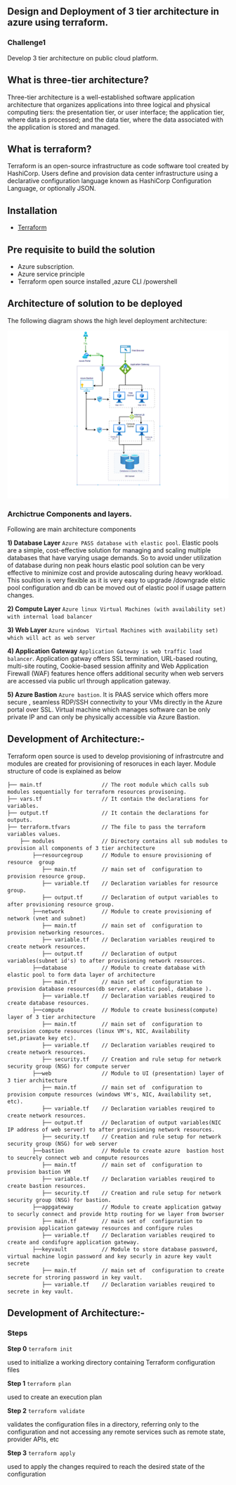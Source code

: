 ## Design and Deployment of 3 tier architecture in azure using terraform.

### Challenge1 

Develop 3 tier architecture on public cloud platform.

## What is three-tier architecture?
Three-tier architecture is a well-established software application architecture that organizes applications into three logical and physical computing tiers: the presentation tier, or user interface; the application tier, where data is processed; and the data tier, where the data associated with the application is stored and managed.

## What is terraform?
Terraform is an open-source infrastructure as code software tool created by HashiCorp. Users define and provision data center infrastructure using a declarative configuration language known as HashiCorp Configuration Language, or optionally JSON.

## Installation
- [Terraform](https://www.terraform.io/downloads.html)

## Pre requisite to build the solution
- Azure  subscription.
- Azure service principle 
- Terraform open source installed ,azure CLI /powershell

## Architecture of solution to be deployed

The following diagram shows the high level deployment architecture:

![Azure 3 tier architecture solution](otherfiles/Architecture.png)

### Archictrue Components and layers.
 Following are main architecture components

   **1) Database Layer** `Azure PASS database with elastic pool`. Elastic pools are a simple, cost-effective solution for managing and scaling multiple databases that have              varying usage demands. So to avoid under utilization of database during non peak hours elastic pool solution can be very effective to minimize cost and provide                  autoscaling during heavy workload. This soultion is very flexible as it is  very easy to upgrade /downgrade elstic pool configuration and db can be moved out of elastic          pool if usage pattern changes. 
 
   **2) Compute Layer** `Azure linux Virtual Machines (with availability set) with internal load balancer `
 
   **3) Web Layer** `Azure windows  Virtual Machines with availability set) which will act as web server`
 
   **4) Application Gateway** `Application Gateway is web traffic load balancer`. Application gatway offers SSL termination, URL-based routing, multi-site routing, Cookie-based         session affinity and Web Application Firewall (WAF) features hence offers additional security when web servers are accessed via public url through application gateway.
  
  **5) Azure Bastion** `Azure bastion`. It is PAAS service which offers more secure , seamless RDP/SSH connectivity to your VMs directly in the Azure portal over SSL. Virtual            machine which manages software can be only private IP and can only be physically accessible via Azure Bastion.
  
   
 
 ## Development of Architecture:-
  Terraform open source is used to develop provisioning of infrastrcutre and modules are created for provisioning of resoruces in each layer. Module structure of code is           explained as below
  
          
```      
├── main.tf                   // The root module which calls sub modules sequentially for terraform resources provisoning.
├── vars.tf                   // It contain the declarations for variables.
├── output.tf                 // It contain the declarations for outputs.
├── terraform.tfvars          // The file to pass the terraform variables values.
    ├── modules               // Directory contains all sub modules to provision all components of 3 tier architecture
        ├──resourcegroup      // Module to ensure provisioning of resource  group
           ├── main.tf        // main set of  configuration to provision resource group.
           ├── variable.tf    // Declaration variables for resource group.
           ├── output.tf      // Declaration of output variables to after provisioning resource group.
        ├──network            // Module to create provisioning of network (vnet and subnet)
           ├── main.tf        // main set of  configuration to provision networking resources.
           ├── variable.tf    // Declaration variables reuqired to create network resources.
           ├── output.tf      // Declaration of output variables(subnet id's) to after provisioning network resources.
        ├──database           // Module to create database with elastic pool to form data layer of architecture
           ├── main.tf        // main set of  configuration to provision database resources(db server, elastic pool, database ).
           ├── variable.tf    // Declaration variables reuqired to create database resources.
        ├──compute            // Module to create business(compute) layer of 3 tier architecture
           ├── main.tf        // main set of  configuration to provision compute resources (linux VM's, NIC, Availability set,priavate key etc).
           ├── variable.tf    // Declaration variables reuqired to create network resources.
           ├── security.tf    // Creation and rule setup for network security group (NSG) for compute server
        ├──web                // Module to UI (presentation) layer of 3 tier architecture
           ├── main.tf        // main set of  configuration to provision compute resources (windows VM's, NIC, Availability set, etc).
           ├── variable.tf    // Declaration variables reuqired to create network resources.
           ├── output.tf      // Declaration of output variables(NIC IP address of web server) to after provisioning network resources.
           ├── security.tf    // Creation and rule setup for network security group (NSG) for web server
        ├──bastion            // Module to create azure  bastion host to seucrely connect web and compute resources
           ├── main.tf        // main set of  configuration to provision bastion VM
           ├── variable.tf    // Declaration variables reuqired to create bastion resources.
           ├── security.tf    // Creation and rule setup for network security group (NSG) for bastion.
        ├──appgateway         // Module to create application gatway to securly connect and provide http routing for we layer from bworser
           ├── main.tf        // main set of  configuration to provision application gateway resources and configure rules
           ├── variable.tf    // Declaration variables reuqired to create and condifugre application gateway.
        ├──keyvault           // Module to store database password, virtual machine login password and key securly in azure key vault secrete 
           ├── main.tf        // main set of  configuration to create secrete for stroring password in key vault.
           ├── variable.tf    // Declaration variables reuqired to secrete in key vault.
  ```
           


      
 ## Development of Architecture:-
   
   ### Steps

   **Step 0** `terraform init`

   used to initialize a working directory containing Terraform configuration files

   **Step 1** `terraform plan`

   used to create an execution plan

   **Step 2** `terraform validate`

   validates the configuration files in a directory, referring only to the configuration and not accessing any remote services such as remote state, provider APIs, etc

   **Step 3** `terraform apply`

   used to apply the changes required to reach the desired state of the configuration
     
   


 
 
